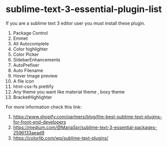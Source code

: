 # sublime-text-3-essential-plugin-list
If you are a sublime text 3 editor user you must install these plugin.

1. Package Control
2. Emmet
3. All Autocomplete
4. Color highlighter
5. Color Picker
6. SidebarEnhancements
7. AutoPrefixer
8. Auto Filename
9. Hover Image preview
10. A file icon
11. html-css-fs prettify
12. Any theme you want like material theme , boxy theme
13. BracketHighlighter

For more information check this link:
1. https://www.shopify.com/partners/blog/the-best-sublime-text-plugins-for-front-end-developers
2. https://medium.com/@MariaSpr/sublime-text-3-essential-packages-2596133aead9
3. https://colorlib.com/wp/sublime-text-plugins/
